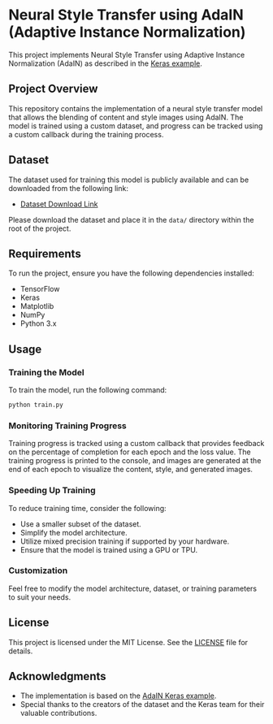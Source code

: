 # Neural Style Transfer using AdaIN (Adaptive Instance Normalization)

This project implements Neural Style Transfer using Adaptive Instance Normalization (AdaIN) as described in the [Keras example](https://keras.io/examples/generative/adain/).

## Project Overview

This repository contains the implementation of a neural style transfer model that allows the blending of content and style images using AdaIN. The model is trained using a custom dataset, and progress can be tracked using a custom callback during the training process.

## Dataset

The dataset used for training this model is publicly available and can be downloaded from the following link:

- [Dataset Download Link](https://www.kaggle.com/datasets/ikarus777/best-artworks-of-all-time)

Please download the dataset and place it in the `data/` directory within the root of the project.

## Requirements

To run the project, ensure you have the following dependencies installed:

- TensorFlow
- Keras
- Matplotlib
- NumPy
- Python 3.x



## Usage

### Training the Model

To train the model, run the following command:

```bash
python train.py
```

### Monitoring Training Progress

Training progress is tracked using a custom callback that provides feedback on the percentage of completion for each epoch and the loss value. The training progress is printed to the console, and images are generated at the end of each epoch to visualize the content, style, and generated images.

### Speeding Up Training

To reduce training time, consider the following:
- Use a smaller subset of the dataset.
- Simplify the model architecture.
- Utilize mixed precision training if supported by your hardware.
- Ensure that the model is trained using a GPU or TPU.

### Customization

Feel free to modify the model architecture, dataset, or training parameters to suit your needs.

## License

This project is licensed under the MIT License. See the [LICENSE](LICENSE) file for details.

## Acknowledgments

- The implementation is based on the [AdaIN Keras example](https://keras.io/examples/generative/adain/).
- Special thanks to the creators of the dataset and the Keras team for their valuable contributions.

